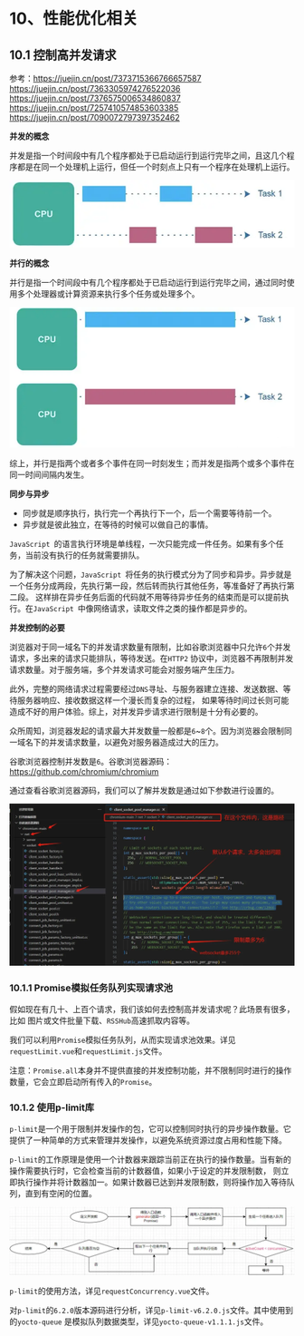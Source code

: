 # 10、性能优化相关

## 10.1 控制高并发请求

参考：https://juejin.cn/post/7373715366766657587
https://juejin.cn/post/7363305974276522036
https://juejin.cn/post/7376575006534860837
https://juejin.cn/post/7257410574853603385
https://juejin.cn/post/7090072797397352462

**并发的概念**

并发是指一个时间段中有几个程序都处于已启动运行到运行完毕之间，且这几个程序都是在同一个处理机上运行，但任一个时刻点上只有一个程序在处理机上运行。

![10.1.1.png](assets/10/10.1/1.png)

**并行的概念**

并行是指一个时间段中有几个程序都处于已启动运行到运行完毕之间，通过同时使用多个处理器或计算资源来执行多个任务或处理多个。

![10.1.2.png](assets/10/10.1/2.png)

综上，并行是指两个或者多个事件在同一时刻发生；而并发是指两个或多个事件在同一时间间隔内发生。

**同步与异步**

* 同步就是顺序执行，执行完一个再执行下一个，后一个需要等待前一个。
* 异步就是彼此独立，在等待的时候可以做自己的事情。

`JavaScript `的语言执行环境是单线程，一次只能完成一件任务。如果有多个任务，当前没有执行的任务就需要排队。

为了解决这个问题，`JavaScript `将任务的执行模式分为了同步和异步。异步就是一个任务分成两段，先执行第一段，然后转而执行其他任务，等准备好了再执行第二段。
这样排在异步任务后面的代码就不用等待异步任务的结束而是可以提前执行。在`JavaScript `中像网络请求，读取文件之类的操作都是异步的。

**并发控制的必要**

浏览器对于同一域名下的并发请求数量有限制，比如谷歌浏览器中只允许`6`个并发请求，多出来的请求只能排队，等待发送。在`HTTP2`
协议中，浏览器不再限制并发请求数量。对于服务端，多个并发请求可能会对服务端产生压力。

此外，完整的网络请求过程需要经过`DNS`寻址、与服务器建立连接、发送数据、等待服务器响应、接收数据这样一个漫长而复杂的过程，
如果等待时间过长则可能造成不好的用户体验。综上，对并发异步请求进行限制是十分有必要的。

众所周知，浏览器发起的请求最大并发数量一般都是`6`~`8`个。因为浏览器会限制同一域名下的并发请求数量，以避免对服务器造成过大的压力。

谷歌浏览器控制并发数是`6`。谷歌浏览器源码：https://github.com/chromium/chromium

通过查看谷歌浏览器源码，我们可以了解并发数是通过如下参数进行设置的。

![10.1.3.png](assets/10/10.1/3.png)

### 10.1.1 Promise模拟任务队列实现请求池

假如现在有几十、上百个请求，我们该如何去控制高并发请求呢？此场景有很多，比如 图片或文件批量下载、`RSSHub`高速抓取内容等。

我们可以利用`Promise`模拟任务队列，从而实现请求池效果。详见`requestLimit.vue`和`requestLimit.js`文件。

注意：`Promise.all`本身并不提供直接的并发控制功能，并不限制同时进行的操作数量，它会立即启动所有传入的`Promise`。

### 10.1.2 使用p-limit库

`p-limit`是一个用于限制并发操作的包，它可以控制同时执行的异步操作数量。它提供了一种简单的方式来管理并发操作，以避免系统资源过度占用和性能下降。

`p-limit`的工作原理是使用一个计数器来跟踪当前正在执行的操作数量。当有新的操作需要执行时，它会检查当前的计数器值，如果小于设定的并发限制数，
则立即执行操作并将计数器加一。如果计数器已达到并发限制数，则将操作加入等待队列，直到有空闲的位置。

![10.1.4.png](assets/10/10.1/4.png)

`p-limit`的使用方法，详见`requestConcurrency.vue`文件。

对`p-limit`的`6.2.0`版本源码进行分析，详见`p-limit-v6.2.0.js`文件。其中使用到的`yocto-queue`
是模拟队列数据类型，详见`yocto-queue-v1.1.1.js`文件。
